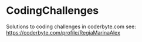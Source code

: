 # CodingChallenges

Solutions to coding challenges in coderbyte.com
see: https://coderbyte.com/profile/RegiaMarinaAlex
